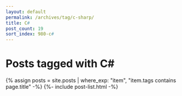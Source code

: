 ```yaml
---
layout: default
permalink: /archives/tag/c-sharp/
title: C#
post_count: 19
sort_index: 980-c#
---
```

<h1 class="page-heading">Posts tagged with C#</h1>
{% assign posts = site.posts | where_exp: "item", "item.tags contains page.title" -%}
{%- include post-list.html -%}
